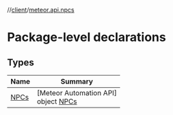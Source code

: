 //[client](../../index.md)/[meteor.api.npcs](index.md)

# Package-level declarations

## Types

| Name | Summary |
|---|---|
| [NPCs](-n-p-cs/index.md) | [Meteor Automation API]<br>object [NPCs](-n-p-cs/index.md) |
